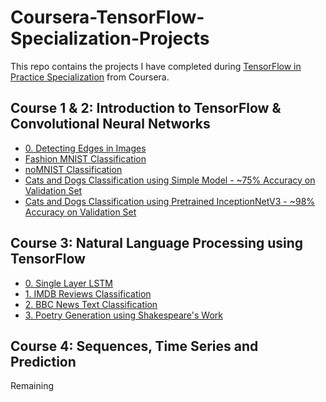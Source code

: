 # Coursera-TensorFlow-Specialization-Projects
 This repo contains the projects I have completed during [TensorFlow in Practice Specialization](https://www.coursera.org/specializations/tensorflow-in-practice) from Coursera.
 
 ## Course 1 & 2: Introduction to TensorFlow & Convolutional Neural Networks
- [0. Detecting Edges in Images](https://github.com/hasnainnaeem/Coursera-TensorFlow-Specialization-Projects/blob/master/Course%201%2C%202/0.%20Detecting%20Edges.ipynb)
- [Fashion MNIST Classification](https://github.com/hasnainnaeem/Coursera-TensorFlow-Specialization-Projects/blob/master/Course%201%2C%202/1.%20Fashion%20MNIST%20Classification.ipynb)
- [noMNIST Classification](https://github.com/hasnainnaeem/Coursera-TensorFlow-Specialization-Projects/blob/master/Course%201%2C%202/2.%20noMNIST%20Classification%20using%20Tensorflow.ipynb)
- [Cats and Dogs Classification using Simple Model - ~75% Accuracy on Validation Set](https://github.com/hasnainnaeem/Coursera-TensorFlow-Specialization-Projects/blob/master/Course%201%2C%202/3.%20Dogs%20vs%20Cats%20-%2075%25%20Accuracy%20on%20Validation%20Set.ipynb)
- [Cats and Dogs Classification using Pretrained InceptionNetV3 - ~98% Accuracy on Validation Set](https://github.com/hasnainnaeem/Coursera-TensorFlow-Specialization-Projects/blob/master/Course%201%2C%202/4.%20Dogs%20vs%20Cats%20-%2098%25%20Accuracy%20on%20Validation%20Set.ipynb)

 ## Course 3: Natural Language Processing using TensorFlow
 - [0. Single Layer LSTM](https://github.com/hasnainnaeem/Coursera-TensorFlow-Specialization-Projects/blob/master/Course%203/0.%20Single%20Layer%20LSTM.ipynb)
 - [1. IMDB Reviews Classification](https://github.com/hasnainnaeem/Coursera-TensorFlow-Specialization-Projects/blob/master/Course%203/1.%20IMDB%20Reviews%20Classification.ipynb)
 - [2. BBC News Text Classification](https://github.com/hasnainnaeem/Coursera-TensorFlow-Specialization-Projects/blob/master/Course%203/2.%20BBC%20News%20Text%20Classification.ipynb)
 - [3. Poetry Generation using Shakespeare's Work](https://github.com/hasnainnaeem/Coursera-TensorFlow-Specialization-Projects/blob/master/Course%203/3.%20Poetry%20Generation%20using%20Shakespeare's%20Work.ipynb)
 
 ## Course 4: Sequences, Time Series and Prediction
 Remaining
